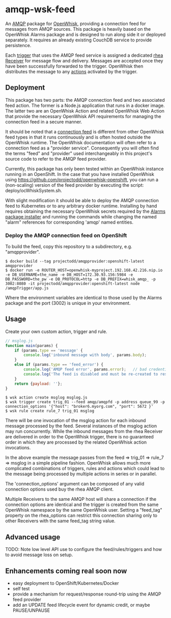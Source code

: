 # amqp-wsk-feed

An [AMQP](https://www.amqp.org/) package for [OpenWhisk](https://github.com/openwhisk/openwhisk), providing a connection feed for messages from AMQP sources.  This package is heavily based on the OpenWhisk Alarms package and is designed to run along side it or deployed separately.  It requires an already existing CouchDB service to provide persistence.

Each [trigger](https://github.com/openwhisk/openwhisk/blob/master/docs/triggers_rules.md) that uses the AMQP feed service is assigned a dedicated [rhea Receiver](https://github.com/grs/rhea#receiver) for message flow and delivery.  Messages are accepted once they have been successfully forwarded to the trigger.  OpenWhisk then distributes the message to any [actions](https://github.com/openwhisk/openwhisk/blob/master/docs/actions.md) activated by the trigger.

## Deployment

This package has two parts: the AMQP connection feed and two associated feed action.  The former is a Node.js application that runs in a docker image.  The latter two are an OpenWhisk Action and related OpenWhisk Web Action that provide the necessary OpenWhisk API requirements for managing the connection feed in a secure manner.

It should be noted that a [connection feed](https://github.com/openwhisk/openwhisk/blob/master/docs/feeds.md#implementing-feeds-via-connections) is different from other OpenWhisk feed types in that it runs continuously and is often hosted outside the OpenWhisk runtime.  The OpenWhisk documentation will often refer to a connection feed as a "provider service".  Consequently you will often find the terms "feed" and "provider" used interchangeably in this project's source code to refer to the AMQP feed provider.

Currently, this package has only been tested within an OpenWhisk instance running in an OpenShift.  In the case that you have installed OpenWhisk using https://github.com/projectodd/openwhisk-openshift, you can run a (non-scaling) version of the feed provider by executing the script: deploy/ocWhiskSystem.sh.

With slight modification it should be able to deploy the AMQP connection feed to Kubernetes or to any arbitrary docker runtime.  Installing by hand requires obtaining the necessary OpenWhisk secrets required by the [Alarms package installer](https://github.com/apache/incubator-openwhisk-package-alarms/blob/master/installCatalog.sh) and running the commands while changing the named "alarm" references for corresponding 'amqp' named entities.

### Deploy the AMQP connection feed on OpenShift

To build the feed, copy this repository to a subdirectory, e.g. "amqpprovider".

```
$ docker build --tag projectodd/amqpprovider:openshift-latest amqpprovider
$ docker run -e ROUTER_HOST=openwhisk-myproject.192.168.42.216.nip.io -e DB_USERNAME=the_name -e DB_HOST=172.30.93.156:5984 -e DB_PASSWORD=the_pw -e DB_PROTOCOL=http -e DB_PREFIX=whisk_amqp_ -p 3002:8080 -it projectodd/amqpprovider:openshift-latest node /amqpTrigger/app.js
```
Where the environment variables are identical to those used by the Alarms package and the port (3002) is unique in your environment.

## Usage

Create your own custom action, trigger and rule.

```js
// msglog.js
function main(params) {
    if (params.type == 'message' {
        console.log('inbound message with body', params.body);
    }
    else if (params.type == 'feed_error') {
        console.log('AMQP feed error', params.error);   // bad credentials, wrong address...
        console.log('The feed is disabled and must be re-created to resume');
    }
    return {payload: ''};
}
```

```
$ wsk action create msglog msglog.js
$ wsk trigger create trig_01 --feed amqp/amqpfd -p address queue_99 -p connection_options '{"host": "broker6.myorg.com", "port": 5672 }'
$ wsk rule create rule_7 trig_01 msglog
```

There will be one invocation of the msglog action for each inbound message processed by the feed.  Several instances of the msglog action may run concurrently.  While the inbound messages from the rhea Receiver are delivered in order to the OpenWhisk trigger, there is no guaranteed order in which they are processed by the related OpenWhisk action invocations.

In the above example the message passes from the feed => trig_01 => rule_7 => msglog in a simple pipeline fashion.  OpenWhisk allows much more complicated combinations of triggers, rules and actions which could lead to the message being processed by multiple actions in series or in parallel.

The 'connection_options' argument can be composed of any valid connection options used buy the rhea AMQP client.

Multiple Receivers to the same AMQP host will share a connection if the connection options are identical and the trigger is created from the same OpenWhisk namespace by the same OpenWhisk user.  Setting a "feed_tag" property on the rhea_options can restrict this connection sharing only to other Receivers with the same feed_tag string value.

## Advanced usage

TODO: Note low level API use to configure the feed/rules/triggers and how to avoid message loss on setup.

## Enhancements coming real soon now

 - easy deployment to OpenShift/Kubernetes/Docker
 - self test
 - provide a mechanism for request/response round-trip using the AMQP feed provider
 - add an UPDATE feed lifecycle event for dynamic credit, or maybe PAUSE/UNPAUSE